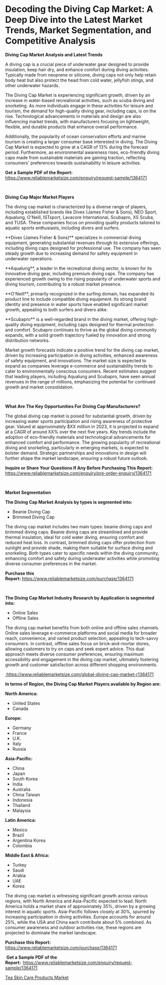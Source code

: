 <p><h1>Decoding the Diving Cap Market: A Deep Dive into the Latest Market Trends, Market Segmentation, and Competitive Analysis</h1></p><p><strong>Diving Cap Market Analysis and Latest Trends</strong></p>
<p><p>A diving cap is a crucial piece of underwater gear designed to provide insulation, keep hair dry, and enhance comfort during diving activities. Typically made from neoprene or silicone, diving caps not only help retain body heat but also protect the head from cold water, jellyfish stings, and other underwater hazards. </p><p>The Diving Cap Market is experiencing significant growth, driven by an increase in water-based recreational activities, such as scuba diving and snorkeling. As more individuals engage in these activities for leisure and tourism, the demand for high-quality diving gear, including caps, is on the rise. Technological advancements in materials and design are also influencing market trends, with manufacturers focusing on lightweight, flexible, and durable products that enhance overall performance.</p><p>Additionally, the popularity of ocean conservation efforts and marine tourism is creating a larger consumer base interested in diving. The Diving Cap Market is expected to grow at a CAGR of 13% during the forecast period. Furthermore, as environmental awareness rises, eco-friendly diving caps made from sustainable materials are gaining traction, reflecting consumers' preferences towards sustainability in leisure activities.</p></p>
<p><strong>Get a Sample PDF of the Report:&nbsp;</strong> <a href="https://www.reliablemarketsize.com/enquiry/request-sample/1364171?utm_campaign=2296&utm_medium=2&utm_source=Github&utm_content=ia&utm_term=07022025&utm_id=diving-cap">https://www.reliablemarketsize.com/enquiry/request-sample/1364171</a></p>
<p>&nbsp;</p>
<p><strong>Diving Cap Major Market Players</strong></p>
<p><p>The diving cap market is characterized by a diverse range of players, including established brands like Divex (James Fisher & Sons), NEO Sport, Aqualung, O'Neill, ISTsport, Lavacore International, Scubapro, XS Scuba, and TUSA. These companies focus on providing quality products tailored to aquatic sports enthusiasts, including divers and surfers.</p><p>**Divex (James Fisher & Sons)** specializes in commercial diving equipment, generating substantial revenues through its extensive offerings, including diving caps designed for professional use. The company has seen steady growth due to increasing demand for safety equipment in underwater operations.</p><p>**Aqualung**, a leader in the recreational diving sector, is known for its innovative diving gear, including premium diving caps. The company has experienced growth owing to the rising popularity of underwater sports and diving tourism, contributing to a robust market presence.</p><p>**O'Neill**, primarily recognized in the surfing domain, has expanded its product line to include compatible diving equipment. Its strong brand identity and presence in water sports have enabled significant market growth, appealing to both surfers and divers alike.</p><p>**Scubapro** is a well-regarded brand in the diving market, offering high-quality diving equipment, including caps designed for thermal protection and comfort. Scubapro continues to thrive as the global diving community expands, with a solid growth trajectory fueled by innovation and strong distribution networks.</p><p>Market growth forecasts indicate a positive trend for the diving cap market, driven by increasing participation in diving activities, enhanced awareness of safety equipment, and innovations. The market size is expected to expand as companies leverage e-commerce and sustainability trends to cater to environmentally conscious consumers. Recent estimates suggest that leading players, including Aqualung and Scubapro, have seen annual revenues in the range of millions, emphasizing the potential for continued growth and market consolidation.</p></p>
<p>&nbsp;</p>
<p><strong>What Are The Key Opportunities For Diving Cap Manufacturers?</strong></p>
<p><p>The global diving cap market is poised for substantial growth, driven by increasing water sports participation and rising awareness of protective gear. Valued at approximately $XX million in 2023, it is projected to expand at a CAGR of around XX% over the next five years. Key trends include the adoption of eco-friendly materials and technological advancements for enhanced comfort and performance. The growing popularity of recreational diving and snorkeling, particularly in emerging markets, is expected to bolster demand. Strategic partnerships and innovations in design will further shape the market landscape, ensuring a robust future outlook.</p></p>
<p><strong>Inquire or Share Your Questions If Any Before Purchasing This Report:</strong> <a href="https://www.reliablemarketsize.com/enquiry/pre-order-enquiry/1364171?utm_campaign=2296&utm_medium=2&utm_source=Github&utm_content=ia&utm_term=07022025&utm_id=diving-cap">https://www.reliablemarketsize.com/enquiry/pre-order-enquiry/1364171</a></p>
<p>&nbsp;</p>
<p><strong>Market Segmentation</strong></p>
<p><strong>The Diving Cap Market Analysis by types is segmented into:</strong></p>
<p><ul><li>Beanie Diving Cap</li><li>Brimmed Diving Cap</li></ul></p>
<p><p>The diving cap market includes two main types: beanie diving caps and brimmed diving caps. Beanie diving caps are streamlined and provide thermal insulation, ideal for cold water diving, ensuring comfort and reduced heat loss. In contrast, brimmed diving caps offer protection from sunlight and provide shade, making them suitable for surface diving and snorkeling. Both types cater to specific needs within the diving community, enhancing comfort and safety during underwater activities while promoting diverse consumer preferences in the market.</p></p>
<p><strong>Purchase this Report:&nbsp;</strong><a href="https://www.reliablemarketsize.com/purchase/1364171?utm_campaign=2296&utm_medium=2&utm_source=Github&utm_content=ia&utm_term=07022025&utm_id=diving-cap">https://www.reliablemarketsize.com/purchase/1364171</a></p>
<p>&nbsp;</p>
<p><strong>The Diving Cap Market Industry Research by Application is segmented into:</strong></p>
<p><ul><li>Online Sales</li><li>Offline Sales</li></ul></p>
<p><p>The diving cap market benefits from both online and offline sales channels. Online sales leverage e-commerce platforms and social media for broader reach, convenience, and varied product selection, appealing to tech-savvy consumers. In contrast, offline sales focus on brick-and-mortar stores, allowing customers to try on caps and seek expert advice. This dual approach meets diverse consumer preferences, ensuring maximum accessibility and engagement in the diving cap market, ultimately fostering growth and customer satisfaction across different shopping environments.</p></p>
<p><a href="https://www.reliablemarketsize.com/global-diving-cap-market-r1364171?utm_campaign=2296&utm_medium=2&utm_source=Github&utm_content=ia&utm_term=07022025&utm_id=diving-cap">&nbsp;https://www.reliablemarketsize.com/global-diving-cap-market-r1364171</a></p>
<p><strong>In terms of Region, the Diving Cap Market Players available by Region are:</strong></p>
<p>
    <p> <strong> North America: </strong>
        <ul>
            <li>United States</li>
            <li>Canada</li>
        </ul>
        </p> 
    <p> <strong> Europe: </strong>
        <ul>
            <li>Germany</li>
            <li>France</li>
            <li>U.K.</li>
            <li>Italy</li>
            <li>Russia</li>
        </ul>
        </p> 
    <p> <strong> Asia-Pacific: </strong>
        <ul>
            <li>China</li>
            <li>Japan</li>
            <li>South Korea</li>
            <li>India</li>
            <li>Australia</li>
            <li>China Taiwan</li>
            <li>Indonesia</li>
            <li>Thailand</li>
            <li>Malaysia</li>
        </ul>
        </p> 
    <p> <strong> Latin America: </strong>
        <ul>
            <li>Mexico</li>
            <li>Brazil</li>
            <li>Argentina Korea</li>
            <li>Colombia</li>
        </ul>
        </p> 
    <p> <strong> Middle East & Africa: </strong>
        <ul>
            <li>Turkey</li>
            <li>Saudi</li>
            <li>Arabia</li>
            <li>UAE</li>
            <li>Korea</li>
        </ul>
    </p>
    </p>
<p><p>The diving cap market is witnessing significant growth across various regions, with North America and Asia-Pacific expected to lead. North America holds a market share of approximately 35%, driven by a growing interest in aquatic sports. Asia-Pacific follows closely at 30%, spurred by increasing participation in diving activities. Europe accounts for around 25%, while the USA and China each contribute about 5% combined. As consumer awareness and outdoor activities rise, these regions are projected to dominate the market landscape.</p></p>
<p><strong>Purchase this Report: </strong><a href="https://www.reliablemarketsize.com/purchase/1364171?utm_campaign=2296&utm_medium=2&utm_source=Github&utm_content=ia&utm_term=07022025&utm_id=diving-cap">https://www.reliablemarketsize.com/purchase/1364171</a></p>
<p>&nbsp;<strong>Get a Sample PDF of the Report:&nbsp;&nbsp;</strong><a href="https://www.reliablemarketsize.com/enquiry/request-sample/1364171?utm_campaign=2296&utm_medium=2&utm_source=Github&utm_content=ia&utm_term=07022025&utm_id=diving-cap">https://www.reliablemarketsize.com/enquiry/request-sample/1364171</a></p>
<p><strong></strong></p>
<p><p><a href="https://github.com/jeastefanowicz7816/Market-Research-Report-List-1/blob/main/tea-skin-care-products-market.md?utm_campaign=2296&utm_medium=2&utm_source=Github&utm_content=ia&utm_term=07022025&utm_id=diving-cap">Tea Skin Care Products Market</a></p></p>